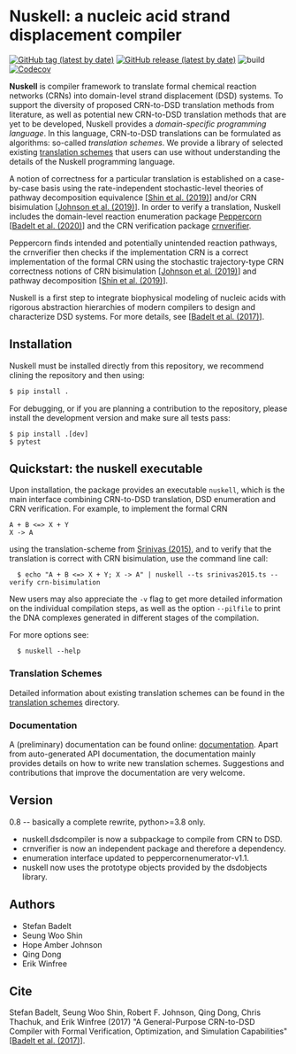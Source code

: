 # Nuskell: a nucleic acid strand displacement compiler

[![GitHub tag (latest by date)](https://img.shields.io/github/v/tag/DNA-and-Natural-Algorithms-Group/nuskell)](https://github.com/DNA-and-Natural-Algorithms-Group/nuskell/tags)
[![GitHub release (latest by date)](https://img.shields.io/github/v/release/DNA-and-Natural-Algorithms-Group/nuskell?include_prereleases)](https://github.com/DNA-and-Natural-Algorithms-Group/nuskell/releases)
![build](https://github.com/DNA-and-Natural-Algorithms-Group/nuskell/actions/workflows/python-package.yml/badge.svg)
[![Codecov](https://img.shields.io/codecov/c/github/dna-and-natural-algorithms-group/nuskell)](https://codecov.io/gh/dna-and-natural-algorithms-group/nuskell)

**Nuskell** is compiler framework to translate formal chemical reaction
networks (CRNs) into domain-level strand displacement (DSD) systems. 
To support the diversity of proposed CRN-to-DSD translation methods 
from literature, as well as potential new CRN-to-DSD translation
methods that are yet to be developed, Nuskell provides a *domain-specific
programming language*. In this language, CRN-to-DSD translations can be 
formulated as algorithms: so-called *translation schemes*.  We provide a
library of selected existing [translation schemes] that users can use 
without understanding the details of the Nuskell programming language. 

A notion of correctness for a particular translation is established on a
case-by-case basis using the rate-independent stochastic-level theories of
pathway decomposition equivalence [[Shin et al.  (2019)]] and/or CRN
bisimulation [[Johnson et al. (2019)]].
In order to verify a translation, Nuskell includes the domain-level reaction
enumeration package [Peppercorn][] [[Badelt et al. (2020)]] and the CRN
verification package [crnverifier][].  

Peppercorn finds intended and potentially unintended reaction pathways, the
crnverifier then checks if the implementation CRN is a correct implementation
of the formal CRN using the stochastic trajectory-type CRN correctness notions
of CRN bisimulation [[Johnson et al. (2019)]] and pathway decomposition 
[[Shin et al.  (2019)]].

Nuskell is a first step to integrate biophysical modeling of nucleic acids with
rigorous abstraction hierarchies of modern compilers to design and characterize
DSD systems. For more details, see [[Badelt et al. (2017)]].

## Installation
Nuskell must be installed directly from this repository, we recommend clining
the repository and then using:
```bash
$ pip install .
```

For debugging, or if you are planning a contribution to the repository, please
install the development version and make sure all tests pass:
``` 
$ pip install .[dev]
$ pytest 
```

## Quickstart: the nuskell executable 
Upon installation, the package provides an executable `nuskell`, which is the
main interface combining CRN-to-DSD translation, DSD enumeration and CRN
verification.  For example, to implement the formal CRN
```
A + B <=> X + Y
X -> A
```
using the translation-scheme from [Srinivas (2015)], and to verify that
the translation is correct with CRN bisimulation, use the command line call:
```
  $ echo "A + B <=> X + Y; X -> A" | nuskell --ts srinivas2015.ts --verify crn-bisimulation
```
New users may also appreciate the `-v` flag to get more detailed information on
the individual compilation steps, as well as the option `--pilfile` to print the 
DNA complexes generated in different stages of the compilation.

For more options see:
```
  $ nuskell --help
```

### Translation Schemes
Detailed information about existing translation schemes can be found in the
[translation schemes] directory.
 
### Documentation
A (preliminary) documentation can be found online: [documentation].  Apart from 
auto-generated API documentation, the documentation mainly provides details on
how to write new translation schemes.  Suggestions and contributions that 
improve the documentation are very welcome.

## Version
0.8 -- basically a complete rewrite, python>=3.8 only.
  * nuskell.dsdcompiler is now a subpackage to compile from CRN to DSD.
  * crnverifier is now an independent package and therefore a dependency.
  * enumeration interface updated to peppercornenumerator-v1.1.
  * nuskell now uses the prototype objects provided by the dsdobjects library.

## Authors
  - Stefan Badelt
  - Seung Woo Shin
  - Hope Amber Johnson
  - Qing Dong
  - Erik Winfree

## Cite
Stefan Badelt, Seung Woo Shin, Robert F. Johnson, Qing Dong, Chris Thachuk, and Erik Winfree (2017)
"A General-Purpose CRN-to-DSD Compiler with Formal Verification, Optimization, and Simulation Capabilities"
[[Badelt et al. (2017)]].

[//]: References
[Peppercorn]: <https://github.com/DNA-and-Natural-Algorithms-Group/peppercornenumerator>
[crnverifier]: <https://github.com/DNA-and-Natural-Algorithms-Group/crnverifier>
[translation schemes]: <https://github.com/DNA-and-Natural-Algorithms-Group/nuskell/tree/master/nuskell/dsdcompiler/schemes>
[Srinivas (2015)]: <https://github.com/DNA-and-Natural-Algorithms-Group/nuskell/tree/master/nuskell/dsdcompiler/schemes/literature/srinivas2015.ts>
[Badelt et al. (2017)]: <https://doi.org/10.1007/978-3-319-66799-7_15>
[Badelt et al. (2020)]: <https://doi.org/10.1098/rsif.2019.0866>
[Shin et al. (2019)]: <https://doi.org/10.1016/j.tcs.2017.10.011> 
[Johnson et al. (2019)]: <https://doi.org/10.1016/j.tcs.2018.01.002>
[documentation]: <http://dna.caltech.edu/~badelt/nuskell/index.html>

